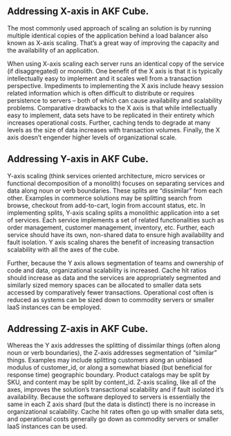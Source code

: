 
## Addressing X-axis in AKF Cube.

The most commonly used approach of scaling an solution is by running multiple identical copies of the application behind a load balancer also known as X-axis scaling. That’s a great way of improving the capacity and the availability of an application.

When using X-axis scaling each server runs an identical copy of the service (if disaggregated) or monolith. One benefit of the X axis is that it is typically intellectually easy to implement and it scales well from a transaction perspective.  Impediments to implementing the X axis include heavy session related information which is often difficult to distribute or requires persistence to servers – both of which can cause availability and scalability problems.  Comparative drawbacks to the X axis is that while intellectually easy to implement, data sets have to be replicated in their entirety which increases operational costs.  Further, caching tends to degrade at many levels as the size of data increases with transaction volumes.  Finally, the X axis doesn’t engender higher levels of organizational scale.

## Addressing Y-axis in AKF Cube.

Y-axis scaling (think services oriented architecture, micro services or functional decomposition of a monolith) focuses on separating services and data along noun or verb boundaries.  These splits are “dissimilar” from each other.  Examples in commerce solutions may be splitting search from browse, checkout from add-to-cart, login from account status, etc.  In implementing splits,  Y-axis scaling splits a monolithic application into a set of services. Each service implements a set of related functionalities such as order management, customer management, inventory, etc.  Further, each service should have its own, non-shared data to ensure high availability and fault isolation.  Y axis scaling shares the benefit of increasing transaction scalability with all the axes of the cube.

Further, because the Y axis allows segmentation of teams and ownership of code and data, organizational scalability is increased.  Cache hit ratios should increase as data and the services are appropriately segmented and similarly sized memory spaces can be allocated to smaller data sets accessed by comparatively fewer transactions.  Operational cost often is reduced as systems can be sized down to commodity servers or smaller IaaS instances can be employed.

## Addressing Z-axis in AKF Cube.

Whereas the Y axis addresses the splitting of dissimilar things (often along noun or verb boundaries), the Z-axis addresses segmentation of “similar” things.  Examples may include splitting customers along an unbiased modulus of customer_id, or along a somewhat biased (but beneficial for response time) geographic boundary.  Product catalogs may be split by SKU, and content may be split by content_id.  Z-axis scaling, like all of the axes, improves the solution’s transactional scalability and if fault isolated it’s availability. Because the software deployed to servers is essentially the same in each Z axis shard (but the data is distinct) there is no increase in organizational scalability.  Cache hit rates often go up with smaller data sets, and operational costs generally go down as commodity servers or smaller IaaS instances can be used.

